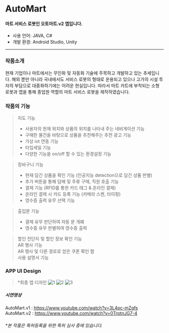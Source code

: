 # AutoMart

#### 마트 서비스 로봇인 오토마트.v2 앱입니다.

* 사용 언어: JAVA, C#
* 개발 환경: Android Studio, Unity


-----
### 작품소개
현재 기업이나 마트에서는 무인화 및 자동화 기술에 주목하고 개발하고 있는 추세입니다. 해외 뿐만 아니라 국내에서도 서비스 로봇의 형태로 운용되고 있으나 고가의 시설 투자의 부담으로 대중화하기에는
어려운 현실입니다. 따라서 마트 카트에 부착되는 소형 로봇과 앱을 통해 종업원 역할의 마트 서비스 로봇을 제작하였습니다.

### 작품의 기능
> 지도 기능
>  * 사용자의 현재 위치와 상품의 위치를 나타내 주는 네비게이션 기능
>  * 구매한 물건을 바탕으로 상품을 추천해주는 추천 광고 기능
>  * 가상 iot 연동 기능
>  * 타임세일 기능
>  * 다양한 기능을 on/off 할 수 있는 환경설정 기능

> 장바구니 기능
>  * 현재 담긴 상품을 확인 기능 (인공지능 detection으로 담긴 상품 판별)
>  * 추가 버튼을 통해 담배 및 주류 구매, 직원 호출 기능
>  * 결제 기능 (RFID를 통한 카드 태그 & 온라인 결제)
>  * 온라인 결제 시 카드 등록 기능 (카메라 스캔, 타이핑)
>  * 영수증 출력 유무 선택 기능

> 출입문 기능
>  * 결제 유무 판단하여 자동 문 개폐
>  * 영수증 유무 판별하여 영수증 출력

> 할인 전단지 및 할인 정보 확인 기능    
 AR 행사 기능    
 AR 행사 및 다른 경로로 얻은 쿠폰 확인 함    
 사용 설명서 기능

### APP UI Design
>   *최종 앱 디자인
![1](https://user-images.githubusercontent.com/53697280/90895552-50cc0380-e3fd-11ea-989b-8aee43c4817c.png)
![2](https://user-images.githubusercontent.com/53697280/90895587-5cb7c580-e3fd-11ea-9d2e-2b171b1112ce.png)
![3](https://user-images.githubusercontent.com/53697280/90895594-5e818900-e3fd-11ea-94df-7dcbdf057dc6.png)


##### 시연영상 
AutoMart.v1 : <https://www.youtube.com/watch?v=3L4pc-mZgfs>        
AutoMart.v2 : <https://www.youtube.com/watch?v=0TrptnJG7-4>


######  *본 작품은 특허등록을 위한 특허 심사 중에 있습니다.
